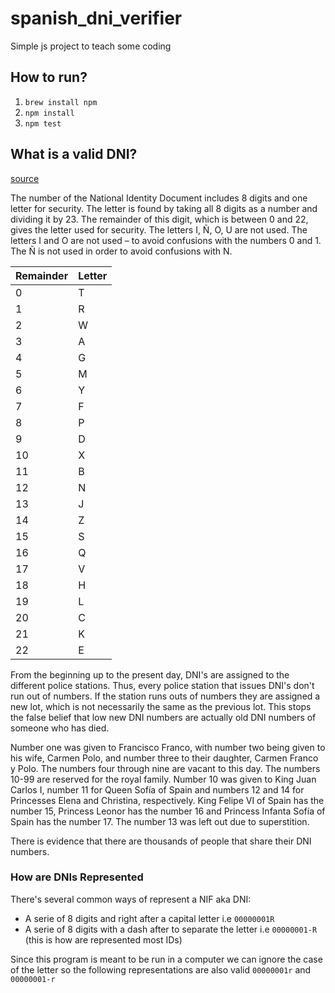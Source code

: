 # spanish_dni_verifier
Simple js project to teach some coding

## How to run?

1. `brew install npm`
2. `npm install`
3. `npm test`

## What is a valid DNI?

[source](https://en.wikipedia.org/wiki/Documento_Nacional_de_Identidad_%28Spain%29)

The number of the National Identity Document includes 8 digits and one letter for security. The letter is found by taking all 8 digits as a number and dividing it by 23. The remainder of this digit, which is between 0 and 22, gives the letter used for security. The letters I, Ñ, O, U are not used. The letters I and O are not used – to avoid confusions with the numbers 0 and 1. The Ñ is not used in order to avoid confusions with N.


Remainder  | Letter
-- | --
0  | T
1  | R
2  | W
3  | A
4  | G
5  | M
6  | Y
7  | F
8  | P
9  | D
10 | X
11 | B
12 | N
13 | J
14 | Z
15 | S
16 | Q
17 | V
18 | H
19 | L
20 | C
21 | K
22 | E


From the beginning up to the present day, DNI's are assigned to the different police stations. Thus, every police station that issues DNI's don't run out of numbers. If the station runs outs of numbers they are assigned a new lot, which is not necessarily the same as the previous lot. This stops the false belief that low new DNI numbers are actually old DNI numbers of someone who has died.

Number one was given to Francisco Franco, with number two being given to his wife, Carmen Polo, and number three to their daughter, Carmen Franco y Polo. The numbers four through nine are vacant to this day. The numbers 10-99 are reserved for the royal family. Number 10 was given to King Juan Carlos I, number 11 for Queen Sofía of Spain and numbers 12 and 14 for Princesses Elena and Christina, respectively. King Felipe VI of Spain has the number 15, Princess Leonor has the number 16 and Princess Infanta Sofía of Spain has the number 17. The number 13 was left out due to superstition.

There is evidence that there are thousands of people that share their DNI numbers.

### How are DNIs Represented

There's several common ways of represent a NIF aka DNI:
* A serie of 8 digits and right after a capital letter i.e `00000001R`
* A serie of 8 digits with a dash after to separate the letter i.e `00000001-R` (this is how are represented most IDs)

Since this program is meant to be run in a computer we can ignore the case of the letter so the following representations are also valid `00000001r` and `00000001-r`
